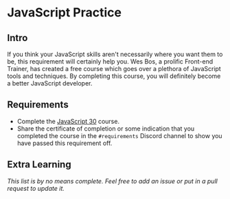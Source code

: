 # JavaScript Practice

## Intro

If you think your JavaScript skills aren't necessarily where you want them to be, this requirement will certainly help you. Wes Bos, a prolific Front-end Trainer, has created a free course which goes over a plethora of JavaScript tools and techniques. By completing this course, you will definitely become a better JavaScript developer.

## Requirements

- Complete the [JavaScript 30](https://javascript30.com) course.
- Share the certificate of completion or some indication that you completed the course in the `#requirements` Discord channel to show you have passed this requirement off.

## Extra Learning

*This list is by no means complete. Feel free to add an issue or put in a pull request to update it.*
